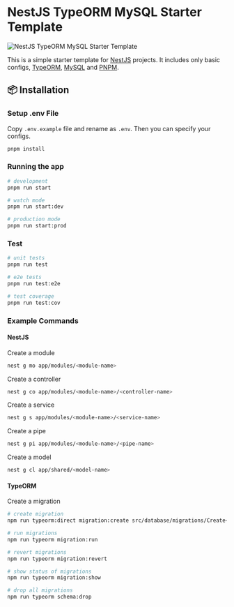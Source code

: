 # NestJS TypeORM MySQL Starter Template

![NestJS TypeORM MySQL Starter Template](https://banners-laravel-ready.vercel.app/NestJS%20TypeORM%20MySQL%20Starter%20Template.png?theme=light&packageManager=&packageName=&pattern=architect&style=style_1&description=Simple+NestJS+%2B+TypeORM+%2B+MySQL+starter+template&md=1&showWatermark=1&watermarkText=Awe+Templates&fontSize=100px&images=variable)

This is a simple starter template for [NestJS](https://nestjs.com/) projects. It includes only basic configs, [TypeORM](https://typeorm.io/), [MySQL](https://www.mysql.com/) and [PNPM](https://pnpm.io/). 

## 📦 Installation

### Setup .env File

Copy `.env.example` file and rename as `.env`. Then you can specify your configs.


```bash
pnpm install
```

### Running the app

```bash
# development
pnpm run start

# watch mode
pnpm run start:dev

# production mode
pnpm run start:prod
```

### Test

```bash
# unit tests
pnpm run test

# e2e tests
pnpm run test:e2e

# test coverage
pnpm run test:cov
```

### Example Commands

#### NestJS

Create a module

```bash
nest g mo app/modules/<module-name>
```

Create a controller

```bash
nest g co app/modules/<module-name>/<controller-name>
```

Create a service

```bash
nest g s app/modules/<module-name>/<service-name>
```

Create a pipe

```bash
nest g pi app/modules/<module-name>/<pipe-name>
```

Create a model

```bash
nest g cl app/shared/<model-name>
```

#### TypeORM

Create a migration

```bash
# create migration
npm run typeorm:direct migration:create src/database/migrations/Create<table-name>Table

# run migrations
npm run typeorm migration:run

# revert migrations
npm run typeorm migration:revert

# show status of migrations
npm run typeorm migration:show

# drop all migrations
npm run typeorm schema:drop
```
